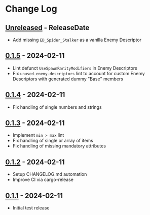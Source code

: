 # Change Log

<!-- next-header -->
## [Unreleased] - ReleaseDate

- Add missing `ED_Spider_Stalker` as a vanilla Enemy Descriptor

## [0.1.5] - 2024-02-11

- Lint defunct `UseSpawnRarityModifiers` in Enemy Descriptors
- Fix `unused-enemy-descriptors` lint to account for custom Enemy Descriptors 
  with generated dummy "Base" members

## [0.1.4] - 2024-02-11

- Fix handling of single numbers and strings

## [0.1.3] - 2024-02-11

- Implement `min > max` lint
- Fix handling of single or array of items
- Fix handling of missing mandatory attributes

## [0.1.2] - 2024-02-11

- Setup CHANGELOG.md automation
- Improve CI via cargo-release

## [0.1.1] - 2024-02-11

- Initial test release

<!-- next-url -->
[Unreleased]: https://github.com/jieyouxu/CDLint/compare/v0.1.5...HEAD
[0.1.5]: https://github.com/jieyouxu/CDLint/compare/v0.1.4...v0.1.5
[0.1.4]: https://github.com/jieyouxu/CDLint/compare/v0.1.3...v0.1.4
[0.1.3]: https://github.com/jieyouxu/CDLint/compare/v0.1.2...v0.1.3
[0.1.2]: https://github.com/jieyouxu/CDLint/compare/v0.1.1...v0.1.2
[0.1.1]: https://github.com/jieyouxu/CDLint/compare/v0.1.0...v0.1.1
